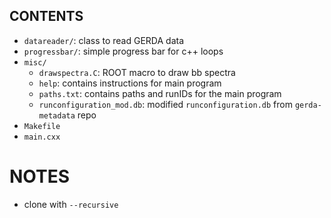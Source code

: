 ## CONTENTS ##

* `datareader/`: class to read GERDA data
* `progressbar/`: simple progress bar for c++ loops
* `misc/`
    * `drawspectra.C`: ROOT macro to draw bb spectra
    * `help`: contains instructions for main program
    * `paths.txt`: contains paths and runIDs for the main program
    * `runconfiguration_mod.db`: modified `runconfiguration.db` from `gerda-metadata` repo
* `Makefile`
* `main.cxx`

# NOTES #

* clone with `--recursive`
